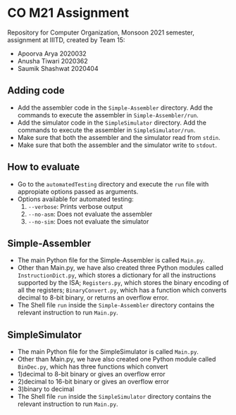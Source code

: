 # CO M21 Assignment
Repository for Computer Organization, Monsoon 2021 semester, assignment at IIITD, created by Team 15:
* Apoorva Arya 2020032 
* Anusha Tiwari 2020362 
* Saumik Shashwat 2020404 

## Adding code
* Add the assembler code in the `Simple-Assembler` directory. Add the commands to execute the assembler in `Simple-Assembler/run`.
* Add the simulator code in the `SimpleSimulator` directory. Add the commands to execute the assembler in `SimpleSimulator/run`.
* Make sure that both the assembler and the simulator read from `stdin`.
* Make sure that both the assembler and the simulator write to `stdout`.

## How to evaluate
* Go to the `automatedTesting` directory and execute the `run` file with appropiate options passed as arguments.
* Options available for automated testing:
	1. `--verbose`: Prints verbose output
	2. `--no-asm`: Does not evaluate the assembler
	3. `--no-sim`: Does not evaluate the simulator

## Simple-Assembler
* The main Python file for the Simple-Assembler is called `Main.py`.
* Other than Main.py, we have also created three Python modules called `InstructionDict.py`, which stores a dictionary for all the instructions supported by the ISA; `Registers.py`, which stores the binary encoding of all the registers; `BinaryConvert.py`, which has a function which converts decimal to 8-bit binary, or returns an overflow error.
* The Shell file `run` inside the `Simple-Assembler` directory contains the relevant instruction to run `Main.py`.

## SimpleSimulator
* The main Python file for the SimpleSimulator is called `Main.py`.
* Other than Main.py, we have also created one Python module called `BinDec.py`, which has three functions which convert 
 * 1)decimal to 8-bit binary or gives an overflow error
 * 2)decimal to 16-bit binary or gives an overflow error
 * 3)binary to decimal
* The Shell file `run` inside the `SimpleSimulator` directory contains the relevant instruction to run `Main.py`.
